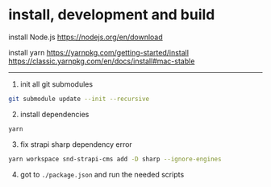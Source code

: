# install, development and build

install Node.js
https://nodejs.org/en/download

install yarn
https://yarnpkg.com/getting-started/install
https://classic.yarnpkg.com/en/docs/install#mac-stable

--------------------------------------------

1. init all git submodules
```sh
git submodule update --init --recursive
```

2. install dependencies
```sh
yarn
```

3. fix strapi sharp dependency error
```sh
yarn workspace snd-strapi-cms add -D sharp --ignore-engines
```

4. got to ```./package.json``` and run the needed scripts